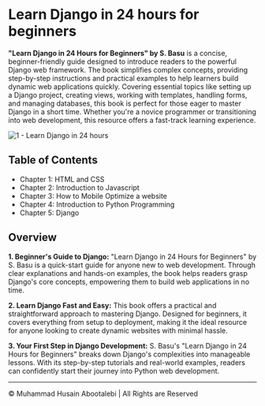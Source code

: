 <!-- ©©©©©©©©©©©©©©©©©©©©©©©© All Rights Are Reserved By Muhammad Husain Abootalebi ©©©©©©©©©©©©©©©©©©©©©©©©©©©©©©©©©© -->

# Learn Django in 24 hours for beginners

**"Learn Django in 24 Hours for Beginners" by S. Basu** is a concise, beginner-friendly guide designed to introduce readers to the powerful Django web framework. The book simplifies complex concepts, providing step-by-step instructions and practical examples to help learners build dynamic web applications quickly. Covering essential topics like setting up a Django project, creating views, working with templates, handling forms, and managing databases, this book is perfect for those eager to master Django in a short time. Whether you're a novice programmer or transitioning into web development, this resource offers a fast-track learning experience.

![1 - Learn Django in 24 hours](../../assets/Books/Book%20Covers/1%20-%20Learn%20Django%20in%2024%20hours.webp)

## Table of Contents

- Chapter 1: HTML and CSS
- Chapter 2: Introduction to Javascript
- Chapter 3: How to Mobile Optimize a website
- Chapter 4: Introduction to Python Programming
- Chapter 5: Django

## Overview

**1. Beginner's Guide to Django:**
"Learn Django in 24 Hours for Beginners" by S. Basu is a quick-start guide for anyone new to web development. Through clear explanations and hands-on examples, the book helps readers grasp Django's core concepts, empowering them to build web applications in no time.

**2. Learn Django Fast and Easy:**
This book offers a practical and straightforward approach to mastering Django. Designed for beginners, it covers everything from setup to deployment, making it the ideal resource for anyone looking to create dynamic websites with minimal hassle.

**3. Your First Step in Django Development:**
S. Basu's "Learn Django in 24 Hours for Beginners" breaks down Django's complexities into manageable lessons. With its step-by-step tutorials and real-world examples, readers can confidently start their journey into Python web development.

---

© Muhammad Husain Abootalebi | All Rights are Reserved

<!-- ©©©©©©©©©©©©©©©©©©©©©©©© All Rights Are Reserved By Muhammad Husain Abootalebi ©©©©©©©©©©©©©©©©©©©©©©©©©©©©©©©©©© -->
